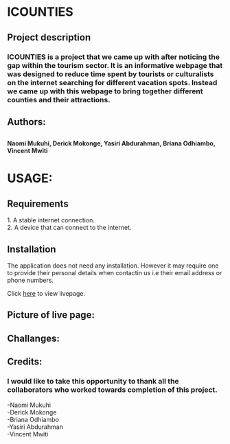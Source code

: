 # ICOUNTIES

## Project description

### ICOUNTIES is a project that we came up with after noticing the gap within the tourism sector. It is an informative webpage that was designed to reduce time spent by tourists or culturalists on the internet searching for different vacation spots. Instead we came up with this webpage to bring together different counties and their attractions.

## Authors:
## <p><h4>Naomi Mukuhi, Derick Mokonge, Yasiri Abdurahman, Briana Odhiambo, Vincent Mwiti</h4></p>

# USAGE: <p>
<h2>Requirements</h2>
1. A stable internet connection.<br>
2. A device that can connect to the internet.
</p>

<h2>Installation</h2>
<p>The application does not need any installation. However it may require one to provide their personal details when contactin us i.e their email address or phone numbers.<p>

<p>Click <a href="" target ="_blank">here</a> to view livepage.<p> 

## Picture of live page:



## Challanges:

## Credits:

### I would like to take this opportunity to thank all the collaborators who worked towards completion of this project. 
 -Naomi Mukuhi<br>
 -Derick Mokonge<br>
 -Briana Odhiambo<br>
 -Yasiri Abdurahman<br>
 -Vincent Mwiti
 



